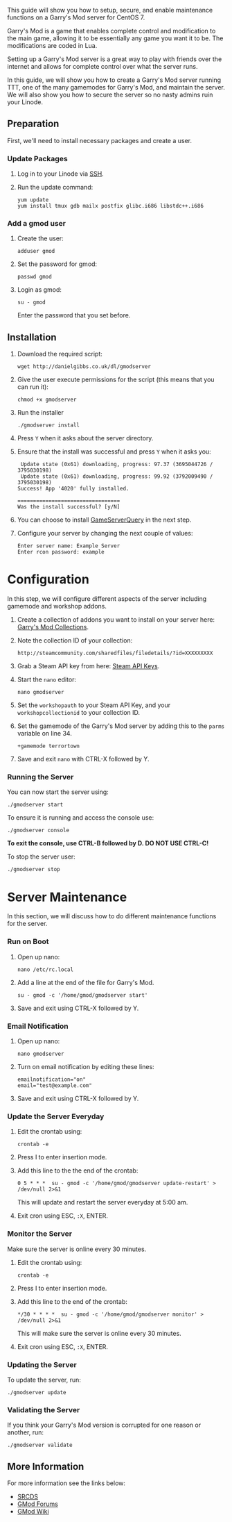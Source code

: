This guide will show you how to setup, secure, and enable maintenance functions on a Garry's Mod server for CentOS 7. 

Garry's Mod is a game that enables complete control and modification to the main game, allowing it to be essentially any game you want it to be. The modifications are coded in Lua.

Setting up a Garry's Mod server is a great way to play with friends over the internet and allows for complete control over what the server runs.

In this guide, we will show you how to create a Garry's Mod server running TTT, one of the many gamemodes for Garry's Mod, and maintain the server. We will also show you how to secure the server so no nasty admins ruin your Linode.

Preparation
-----------

First, we'll need to install necessary packages and create a user.

### Update Packages

1.  Log in to your Linode via [SSH](/docs/getting-started#sph_logging-in-for-the-first-time).
2.  Run the update command:

	```
	yum update
	yum install tmux gdb mailx postfix glibc.i686 libstdc++.i686
	```

### Add a gmod user

1.  Create the user:

	```
	adduser gmod
	```

2.  Set the password for gmod:

	```
	passwd gmod
	```

3.  Login as gmod:

	```
	su - gmod
	```

	Enter the password that you set before.

Installation
------------

1.  Download the required script:

	```
	wget http://danielgibbs.co.uk/dl/gmodserver
	```

2.  Give the user execute permissions for the script (this means that you can run it):

	```
	chmod +x gmodserver
	```

3.  Run the installer

	```
	./gmodserver install
	```

4.  Press `Y` when it asks about the server directory.
5.  Ensure that the install was successful and press `Y` when it asks you:

	```
	 Update state (0x61) downloading, progress: 97.37 (3695044726 / 3795030198)
	 Update state (0x61) downloading, progress: 99.92 (3792009490 / 3795030198)
	Success! App '4020' fully installed.

	=================================
	Was the install successful? [y/N]
	```

6.  You can choose to install [GameServerQuery](https://code.google.com/p/ax-gameserver-query/) in the next step.
7.  Configure your server by changing the next couple of values:

	```
	Enter server name: Example Server
	Enter rcon password: example
	```

Configuration
=============

In this step, we will configure different aspects of the server including gamemode and workshop addons.

1.  Create a collection of addons you want to install on your server here: [Garry's Mod Collections](http://steamcommunity.com/workshop/browse/?section=collections&appid=4000&p=3).
2.  Note the collection ID of your collection:

	```
	http://steamcommunity.com/sharedfiles/filedetails/?id=XXXXXXXXX
	```

3.  Grab a Steam API key from here: [Steam API Keys](http://steamcommunity.com/dev/apikey).
4.  Start the `nano` editor:

	```
	nano gmodserver
	```

5.  Set the `workshopauth` to your Steam API Key, and your `workshopcollectionid` to your collection ID.
6.  Set the gamemode of the Garry's Mod server by adding this to the `parms` variable on line 34.

	```
	+gamemode terrortown 
	```

7.  Save and exit `nano` with CTRL-X followed by Y.

### Running the Server

You can now start the server using:

```
./gmodserver start
```

To ensure it is running and access the console use:

```
./gmodserver console
```

**To exit the console, use CTRL-B followed by D. DO NOT USE CTRL-C!**

To stop the server user:

```
./gmodserver stop
```

Server Maintenance
==================

In this section, we will discuss how to do different maintenance functions for the server.

### Run on Boot

1.  Open up nano:

	```
	nano /etc/rc.local
	```

2.  Add a line at the end of the file for Garry's Mod.

	```
	su - gmod -c '/home/gmod/gmodserver start'
	```

3.  Save and exit using CTRL-X followed by Y.

### Email Notification

1.  Open up nano:

	```
	nano gmodserver
	```

2.  Turn on email notification by editing these lines:

	```
	emailnotification="on"
	email="test@example.com"
	```

3.  Save and exit using CTRL-X followed by Y.

### Update the Server Everyday

1.  Edit the crontab using:

	```
	crontab -e
	```

2.  Press I to enter insertion mode.
3.  Add this line to the the end of the crontab:

	```
	0 5 * * *  su - gmod -c '/home/gmod/gmodserver update-restart' > /dev/null 2>&1
	```

	This will update and restart the server everyday at 5:00 am.

4.  Exit cron using ESC, `:X`, ENTER.

### Monitor the Server

Make sure the server is online every 30 minutes.

1.  Edit the crontab using:

	```
	crontab -e
	```

2.  Press I to enter insertion mode.
3.  Add this line to the end of the crontab:

	```
	*/30 * * * *  su - gmod -c '/home/gmod/gmodserver monitor' > /dev/null 2>&1
	```

	This will make sure the server is online every 30 minutes.

4.  Exit cron using ESC, `:X`, ENTER.

### Updating the Server

To update the server, run:

```
./gmodserver update
```

### Validating the Server

If you think your Garry's Mod version is corrupted for one reason or another, run:

```
./gmodserver validate
```

More Information
----------------

For more information see the links below:
- [SRCDS](http://www.srcds.com/)
- [GMod Forums](http://facepunch.com/forum.php)
- [GMod Wiki](http://wiki.garrysmod.com/page/Main_Page)
